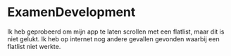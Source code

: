 # ExamenDevelopment

Ik heb geprobeerd om mijn app te laten scrollen met een flatlist, maar dit is niet gelukt. 
Ik heb op internet nog andere gevallen gevonden waarbij een flatlist niet werkte.
